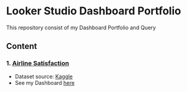 # Looker Studio Dashboard Portfolio
This repository consist of my Dashboard Portfolio and Query

## Content
### 1. [Airline Satisfaction](https://datastudio.google.com/reporting/5963b86c-b1d5-43ec-8fdf-e51a740e255c/page/lcj5C)
* Dataset source: [Kaggle](https://www.kaggle.com/datasets/sjleshrac/airlines-customer-satisfaction)
* See my Dashboard [here](https://datastudio.google.com/reporting/5963b86c-b1d5-43ec-8fdf-e51a740e255c/page/lcj5C)
